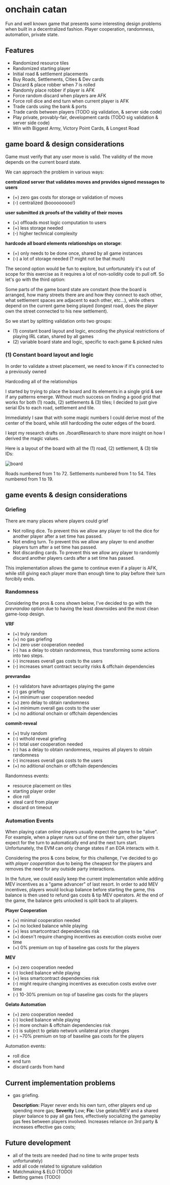 # onchain catan

Fun and well known game that presents some interesting design problems when built in a decentralized fashion. Player cooperation, randomness, automation, private state. 

## Features

- Randomized resource tiles
- Randomized starting player
- Initial road & settlement placements
- Buy Roads, Settlements, Cities & Dev cards
- Discard & place robber when 7 is rolled
- Randomly place robber if player is AFK
- Force random discard when players are AFK
- Force roll dice and end turn when current player is AFK
- Trade cards using the bank & ports
- Trade cards between players (TODO sig validation, & server side code)
- Play private, provably-fair, development cards (TODO sig validation & server side code)
- Win with Biggest Army, Victory Point Cards, & Longest Road

## game board & design considerations

Game must verify that any user move is valid. The validity of the move depends on the current board state. 

We can approach the problem in various ways:

**centralized server that validates moves and provides signed messages to users**
- (+) zero gas costs for storage or validation of moves
- (-) centralized (booooooooo!)

**user submitted zk proofs of the validity of their moves**
- (+) offloads most logic computation to users
- (+) less storage needed
- (-) higher technical complexity

**hardcode all board elements relationships on storage**:
- (+) only needs to be done once, shared by all game instances
- (-) a lot of storage needed (? might not be that much)

The second option would be fun to explore, but unfortunately it's out of scope for this exercise as it requires a lot of non-solidity code to pull off. So let's go with the third option: 

Some parts of the game board state are constant (how the board is arranged, how many streets there are and how they connect to each other, what settlement spaces are adjacent to each other, etc...), while others depend on the current game being played (longest road, does the player own the street connected to his new settlement). 

So we start by splitting validation onto two groups: 
- (1) constant board layout and logic, encoding the physical restrictions of playing IRL catan, shared by all games
- (2) variable board state and logic, specific to each game & picked rules


### (1) Constant board layout and logic

In order to validate a street placement, we need to know if it's connected to a previously owned 

Hardcoding all of the relationships 

I started by trying to place the board and its elements in a single grid & see if any patterns emerge. Without much success on finding a good grid that works for both (1) roads, (2) settlements & (3) tiles; I decided to just give serial IDs to each road, settlement and tile.

Immediately I saw that with some magic numbers I could derive most of the center of the board, while still hardcoding the outer edges of the board.

I kept my research drafts on ./boardResearch to share more insight on how I derived the magic values.

Here is a layout of the board with all the (1) road, (2) settlement, & (3) tile IDs:

![board](https://github.com/defijesus/onchain-catan/assets/7946015/671e7e55-5b4a-45c7-8f33-18220b03201b)

Roads numbered from 1 to 72.
Settlements numbered from 1 to 54.
Tiles numbered from 1 to 19.

## game events & design considerations

### Griefing

There are many places where players could grief
- Not rolling dice. To prevent this we allow any player to roll the dice for another player after a set time has passed.
- Not ending turn. To prevent this we allow any player to end another players turn after a set time has passed.
- Not discarding cards. To prevent this we allow any player to randomly discard another players cards after a set time has passed.

This implementation allows the game to continue even if a player is AFK, while still giving each player more than enough time to play before their turn forcibily ends.


### Randomness

Considering the pros & cons shown below, I've decided to go with the *prevrandao* option due to having the least downsides and the most clean game-loop design.

**VRF**
- (+) truly random
- (+) no gas griefing
- (+) zero user cooperation needed
- (-) has a delay to obtain randomness, thus transforming some actions into two steps.
- (-) increases overall gas costs to the users
- (-) increases smart contract security risks & offchain dependencies

**prevrandao**
- (-) validators have advantages playing the game
- (-) gas griefing
- (+) minimum user cooperation needed
- (+) zero delay to obtain randomness
- (+) minimum overall gas costs to the user
- (+) no aditional onchain or offchain dependencies

**commit-reveal**
- (+) truly random
- (-) withold reveal griefing
- (-) total user cooperation needed
- (-) has a delay to obtain randomness, requires all players to obtain randomness
- (-) increases overall gas costs to the users
- (+) no aditional onchain or offchain dependencies

Randomness events:
- resource placement on tiles
- starting player order
- dice roll
- steal card from player
- discard on timeout

### Automation Events

When playing catan online players usually expect the game to be "alive". For example, when a player runs out of time on their turn, other players expect for the turn to automatically end and the next turn start. Unfortunately, the EVM can only change states if an EOA interacts with it.

Considering the pros & cons below, for this challenge, I've decided to go with *player cooperation* due to being the cheapest for the players and removes the need for any outside party interactions.

In the future, we could easily keep the current implementation while adding MEV incentives as a "game advancer" of last resort. In order to add MEV incentives, players would lockup balance before starting the game, this balance is then used to refund gas costs & tip MEV operators. At the end of the game, the balance gets unlocked is split back to all players.

**Player Cooperation**
- (+) minimal cooperation needed
- (+) no locked balance while playing
- (+) less smartcontract dependencies risk
- (+) doesn't require changing incentives as execution costs evolve over time
- (+) 0% premium on top of baseline gas costs for the players

**MEV**
- (+) zero cooperation needed
- (-) locked balance while playing
- (+) less smartcontract dependencies risk
- (-) might require changing incentives as execution costs evolve over time
- (-) 10-30% premium on top of baseline gas costs for the players 

**Gelato Automation**
- (+) zero cooperation needed
- (-) locked balance while playing
- (-) more onchain & offchain dependencies risk
- (-) is subject to gelato network unilateral price changes
- (-) ~70% premium on top of baseline gas costs for the players

Automation events:
 - roll dice
 - end turn
 - discard cards from hand

## Current implementation problems

- gas griefing. 

  **Description:** Player never ends his own turn, other players end up spending more gas; **Severity** Low; **Fix:** Use gelato/MEV and a shared player balance to pay all gas fees, effectively socializing the gameplay gas fees between players involved. Increases reliance on 3rd party & increases effective gas costs;

## Future development
- all of the tests are needed (had no time to write proper tests unfortunately)
- add all code related to signature validation
- Matchmaking & ELO (TODO)
- Betting games (TODO)
